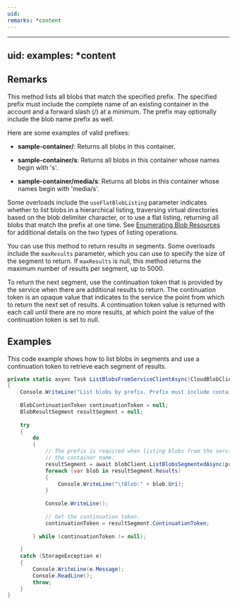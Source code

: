 ```yaml
---
uid: 
remarks: *content
---
```

---
uid: 
examples: *content
---
## Remarks  
 This method lists all blobs that match the specified prefix. The specified prefix must include the complete name of an existing container in the account and a forward slash (/) at a minimum. The prefix may optionally include the blob name prefix as well.  
  
 Here are some examples of valid prefixes:  
  
-   **sample-container/**: Returns all blobs in this container.  
  
-   **sample-container/s**: Returns all blobs in this container whose names begin with 's'.  
  
-   **sample-container/media/s**: Returns all blobs in this container whose names begin with 'media/s'.  
  
 Some overloads include the `useFlatBlobListing` parameter indicates whether to list blobs in a hierarchical listing, traversing virtual directories based on the blob delimiter character, or to use a flat listing, returning all blobs that match the prefix at one time. See [Enumerating Blob Resources](../Topic/Enumerating%20Blob%20Resources.md) for additional details on the two types of listing operations.  
  
 You can use this method to return results in segments. Some overloads include the `maxResults` parameter, which you can use to specify the size of the segment to return. If `maxResults` is null, this method returns the maximum number of results per segment, up to 5000.  
  
 To return the next segment, use the continuation token that is provided by the service when there are additional results to return. The continuation token is an opaque value that indicates to the service the point from which to return the next set of results. A continuation token value is returned with each call until there are no more results, at which point the value of the continuation token is set to null.  
  
## Examples  
 This code example shows how to list blobs in segments and use a continuation token to retrieve each segment of results.  
  
```c#  
private static async Task ListBlobsFromServiceClientAsync(CloudBlobClient blobClient, string prefix)  
{  
    Console.WriteLine("List blobs by prefix. Prefix must include container name:");  
  
    BlobContinuationToken continuationToken = null;  
    BlobResultSegment resultSegment = null;   
  
    try  
    {  
        do  
        {  
            // The prefix is required when listing blobs from the service client. The prefix must include  
            // the container name.  
            resultSegment = await blobClient.ListBlobsSegmentedAsync(prefix, continuationToken);  
            foreach (var blob in resultSegment.Results)  
            {  
                Console.WriteLine("\tBlob:" + blob.Uri);  
            }  
  
            Console.WriteLine();  
  
            // Get the continuation token.  
            continuationToken = resultSegment.ContinuationToken;  
  
        } while (continuationToken != null);  
  
    }  
    catch (StorageException e)  
    {  
        Console.WriteLine(e.Message);  
        Console.ReadLine();  
        throw;  
    }  
}  
  
```